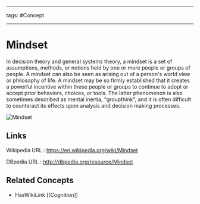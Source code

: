 




---

tags: #Concept

---
# Mindset


In decision theory and general systems theory, a mindset is a set of assumptions, methods, or notions held by one or more people or groups of people. A mindset can also be seen as arising out of a person's world view or philosophy of life. A mindset may be so firmly established that it creates a powerful incentive within these people or groups to continue to adopt or accept prior behaviors, choices, or tools. The latter phenomenon is also sometimes described as mental inertia, "groupthink", and it is often difficult to counteract its effects upon analysis and decision making processes.

![Mindset]()


## Links


Wikipedia URL : https://en.wikipedia.org/wiki/Mindset

DBpedia URL : http://dbpedia.org/resource/Mindset


## Related Concepts


- HasWikiLink [[Cognition]]